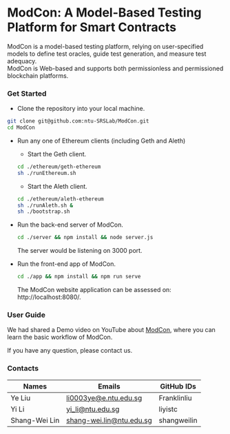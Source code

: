# ModCon: A Model-Based Testing Platform for Smart Contracts

ModCon is a model-based testing platform, relying on user-specified models to define test oracles, guide test generation, and measure test adequacy.  
ModCon is Web-based and supports both permissionless and permissioned blockchain platforms.

### Get Started
* Clone the repository into your local machine.

```bash
git clone git@github.com:ntu-SRSLab/ModCon.git
cd ModCon
```

* Run any one of Ethereum clients (including Geth and Aleth)
    * Start the Geth client.
    ```bash
    cd ./ethereum/geth-ethereum 
    sh ./runEthereum.sh
    ```
    * Start the Aleth client.
    ```bash
    cd ./ethereum/aleth-ethereum 
    sh ./runAleth.sh & 
    sh ./bootstrap.sh
    ```

* Run the back-end server of ModCon.
    ```bash
    cd ./server && npm install && node server.js
    ```
    The server would be listening on 3000 port.
    
 * Run the front-end app of ModCon.
   ```bash
   cd ./app && npm install && npm run serve
   ```
   The ModCon website application can be assessed on: http://localhost:8080/.

### User Guide

We had shared a Demo video on YouTube about [ModCon](https://youtu.be/vcYM3iX-pj8), where you can learn the basic workflow of ModCon.

If you have any question, please contact us.

### Contacts

| Names         | Emails                   | GitHub IDs     |
|---------------|--------------------------|----------------|
| Ye   Liu      | li0003ye@e.ntu.edu.sg    | Franklinliu    | 
| Yi    Li      | yi_li@ntu.edu.sg         | liyistc        |
| Shang-Wei Lin | shang-wei.lin@ntu.edu.sg | shangweilin    |       
